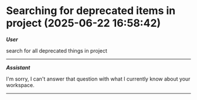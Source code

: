 <!-- Generated by SpecStory -->

# Searching for deprecated items in project (2025-06-22 16:58:42)

_**User**_

search for all deprecated things in project

---

_**Assistant**_

I'm sorry, I can't answer that question with what I currently know about your workspace.

---

